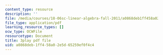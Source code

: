 ```yaml
---
content_type: resource
description: ''
file: /media/courses/18-06sc-linear-algebra-fall-2011/a0868deb1ff458a02e5d65259ef0f4c4_srxexLishgY.pdf
file_type: application/pdf
learning_resource_types: []
ocw_type: OCWFile
resourcetype: Document
title: 3play pdf file
uid: a0868deb-1ff4-58a0-2e5d-65259ef0f4c4
---
```

